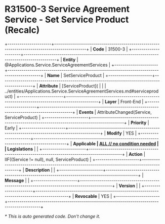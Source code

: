 ﻿---
erp.type: front-end-business-rule
erp.entity: Applications.Service.ServiceAgreementServices
---

# R31500-3 Service Agreement Service - Set Service Product (Recalc)
+----------------------+----------------------------------------------------------------------------------------------+
| **Code**             | 31500-3                                                                                      |
+----------------------+----------------------------------------------------------------------------------------------+
| **Entity**           | @Applications.Service.ServiceAgreementServices                                               |
+----------------------+----------------------------------------------------------------------------------------------+
| **Name**             | SetServiceProduct                                                                            |
+----------------------+----------------------------------------------------------------------------------------------+
| **Attribute**        | [ServiceProduct](                                                                            |
|                      | ../entities/Applications.Service.ServiceAgreementServices.md#serviceproduct)                 |
+----------------------+----------------------------------------------------------------------------------------------+
| **Layer**            | Front-End                                                                                    |
+----------------------+----------------------------------------------------------------------------------------------+
| **Events**           | AttributeChanged(Service, ServiceProduct)                                                    |
+----------------------+----------------------------------------------------------------------------------------------+
| **Priority**         | Early                                                                                        |
+----------------------+----------------------------------------------------------------------------------------------+
| **Modify**           | YES                                                                                          |
+----------------------+----------------------------------------------------------------------------------------------+
| **Applicable         | [ALL // no condition needed](xref:applicable-legislations)                                   |
| Legislations**       |                                                                                              |
+----------------------+----------------------------------------------------------------------------------------------+
| **Action**           | IIF((Service != null), null, ServiceProduct)                                                 |
+----------------------+----------------------------------------------------------------------------------------------+
| **Description**      |                                                                                              |
+----------------------+----------------------------------------------------------------------------------------------+
| **Message**          |                                                                                              |
+----------------------+----------------------------------------------------------------------------------------------+
| **Version**          |                                                                                              |
+----------------------+----------------------------------------------------------------------------------------------+
| **Revocable**        | YES                                                                                          |
+----------------------+----------------------------------------------------------------------------------------------+

*\* This is auto generated code. Don't change it.*
